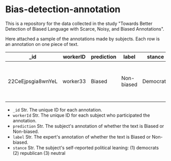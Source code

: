 # Bias-detection-annotation
This is a repository for the data collected in the study "Towards Better Detection of Biased Language with Scarce, Noisy, and Biased Annotations".


Here attached a sample of the annotations made by subjects. Each row is an annotation on one piece of text.

| _id | workerID | prediction | label | stance | text | 
| -------- | ---------------------| -----------------------  | ------------| ---------- | ----------------- | 
| 22CeEjpsgia8wnYeL | worker33 | Biased | Non-biased | Democrats | Football supports Trump in its promotion of ...|



* `_id` Str. The unique ID for each annotation.
* `workerId` Str. The unique ID for each subject who participated the annotation.
* `prediction` Str. The subject's annotation of whether the text is Biased or Non-biased.
* `label` Str. The expert's annotation of whether the text is Biased or Non-biased.
* `stance` Str. The subject's self-reported political leaning: (1) democrats (2) republican (3) neutral 



